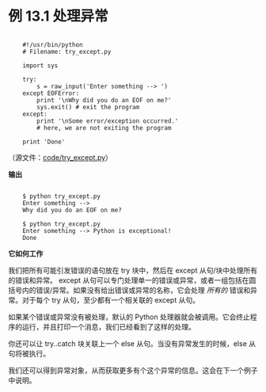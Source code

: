 # 例 13.1 处理异常

```

    #!/usr/bin/python
    # Filename: try_except.py
    
    import sys
    
    try:
        s = raw_input('Enter something --> ')
    except EOFError:
        print '\nWhy did you do an EOF on me?'
        sys.exit() # exit the program
    except:
        print '\nSome error/exception occurred.'
        # here, we are not exiting the program

    print 'Done'

```

（源文件：[code/try_except.py](http://woodpecker.org.cn/abyteofpython_cn/chinese/code/try_except.py)）

**输出**

```

    $ python try_except.py
    Enter something -->
    Why did you do an EOF on me?
    
    $ python try_except.py
    Enter something --> Python is exceptional!
    Done

```

**它如何工作**

我们把所有可能引发错误的语句放在 try 块中，然后在 except 从句/块中处理所有的错误和异常。 except 从句可以专门处理单一的错误或异常，或者一组包括在圆括号内的错误/异常。如果没有给出错误或异常的名称，它会处理 *所有的* 错误和异常。对于每个 try 从句，至少都有一个相关联的  except 从句。

如果某个错误或异常没有被处理，默认的 Python 处理器就会被调用。它会终止程序的运行，并且打印一个消息，我们已经看到了这样的处理。

你还可以让 try..catch 块关联上一个 else 从句。当没有异常发生的时候，else 从句将被执行。

我们还可以得到异常对象，从而获取更多有个这个异常的信息。这会在下一个例子中说明。
